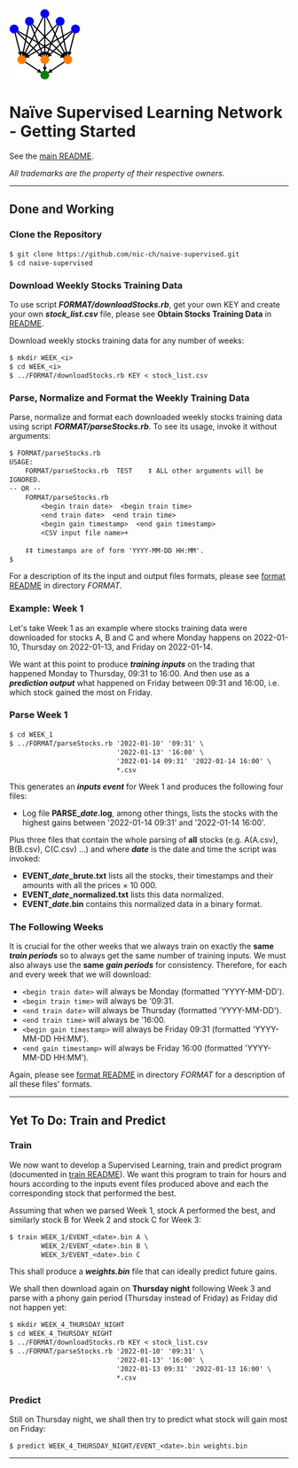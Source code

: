 ![Supervised Learning Logo](logoDigraph.png)

# Naïve Supervised Learning Network - Getting Started

See the [main README](README.md).

*All trademarks are the property of their respective owners.*

---

## Done and Working

### Clone the Repository

```
$ git clone https://github.com/nic-ch/naive-supervised.git
$ cd naive-supervised
```

### Download Weekly Stocks Training Data

To use script ***FORMAT/downloadStocks.rb***, get your own KEY and create your own ***stock_list.csv*** file, please see **Obtain Stocks Training Data** in [README](README.md).

Download weekly stocks training data for any number of weeks:

```
$ mkdir WEEK_<i>
$ cd WEEK_<i>
$ ../FORMAT/downloadStocks.rb KEY < stock_list.csv
```

### Parse, Normalize and Format the Weekly Training Data

Parse, normalize and format each downloaded weekly stocks training data using script ***FORMAT/parseStocks.rb***. To see its usage, invoke it without arguments:

```
$ FORMAT/parseStocks.rb 
USAGE:
	FORMAT/parseStocks.rb  TEST    ‡ ALL other arguments will be IGNORED.
-- OR --
	FORMAT/parseStocks.rb
		<begin train date>  <begin train time>
		<end train date>  <end train time>
		<begin gain timestamp>  <end gain timestamp>
		<CSV input file name>+

	‡‡ timestamps are of form 'YYYY-MM-DD HH:MM'.
$
```

For a description of its the input and output files formats, please see [format README](FORMAT/README.md) in directory *FORMAT*.

### Example: Week 1

Let's take Week 1 as an example where stocks training data were downloaded for stocks A, B and C and where Monday happens on 2022-01-10, Thursday on 2022-01-13, and Friday on 2022-01-14.

We want at this point to produce ***training inputs*** on the trading that happened Monday to Thursday, 09:31 to 16:00. And then use as a ***prediction output*** what happened on Friday between 09:31 and 16:00, i.e. which stock gained the most on Friday.

### Parse Week 1

```
$ cd WEEK_1
$ ../FORMAT/parseStocks.rb '2022-01-10' '09:31' \
                           '2022-01-13' '16:00' \
                           '2022-01-14 09:31' '2022-01-14 16:00' \
                           *.csv
```

This generates an ***inputs event*** for Week 1 and produces the following four files:

* Log file **PARSE_*date*.log**, among other things, lists the stocks with the highest gains between '2022-01-14 09:31' and '2022-01-14 16:00'.

Plus three files that contain the whole parsing of **all** stocks (e.g. A(A.csv), B(B.csv), C(C.csv) ...) and where ***date*** is the date and time the script was invoked:

* **EVENT_*date*_brute.txt** lists all the stocks, their timestamps and their amounts with all the prices × 10 000.
* **EVENT_*date*_normalized.txt** lists this data normalized.
* **EVENT_*date*.bin** contains this normalized data in a binary format.

### The Following Weeks

It is crucial for the other weeks that we always train on exactly the **same** ***train periods*** so to always get the same number of training inputs. We must also always use the **same** ***gain periods*** for consistency. Therefore, for each and every week that we will download:

* `<begin train date>` will always be Monday (formatted 'YYYY-MM-DD').
* `<begin train time>` will always be '09:31.
* `<end train date>` will always be Thursday (formatted 'YYYY-MM-DD').
* `<end train time>` will always be '16:00.
* `<begin gain timestamp>` will always be Friday 09:31 (formatted 'YYYY-MM-DD HH:MM').
* `<end gain timestamp>` will always be Friday 16:00 (formatted 'YYYY-MM-DD HH:MM').

Again, please see [format README](FORMAT/README.md) in directory *FORMAT* for a description of all these files' formats.

---

## Yet To Do: Train and Predict

### Train

We now want to develop a Supervised Learning, train and predict program (documented in [train README](TRAIN/README.md)). We want this program to train for hours and hours according to the inputs event files produced above and each the corresponding stock that performed the best.

Assuming that when we parsed Week 1, stock A performed the best, and similarly stock B for Week 2 and stock C for Week 3:

```
$ train WEEK_1/EVENT_<date>.bin A \
        WEEK_2/EVENT_<date>.bin B \
        WEEK_3/EVENT_<date>.bin C
```

This shall produce a ***weights.bin*** file that can ideally predict future gains.

We shall then download again on **Thursday night** following Week 3 and parse with a phony gain period (Thursday instead of Friday) as Friday did not happen yet:

```
$ mkdir WEEK_4_THURSDAY_NIGHT
$ cd WEEK_4_THURSDAY_NIGHT
$ ../FORMAT/downloadStocks.rb KEY < stock_list.csv
$ ../FORMAT/parseStocks.rb '2022-01-10' '09:31' \
                           '2022-01-13' '16:00' \
                           '2022-01-13 09:31' '2022-01-13 16:00' \
                           *.csv
```

### Predict

Still on Thursday night, we shall then try to predict what stock will gain most on Friday:

```
$ predict WEEK_4_THURSDAY_NIGHT/EVENT_<date>.bin weights.bin
```

---